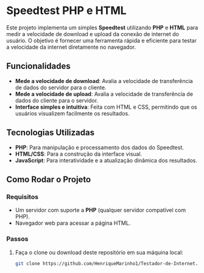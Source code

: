 # Speedtest PHP e HTML

Este projeto implementa um simples **Speedtest** utilizando **PHP** e **HTML** para medir a velocidade de download e upload da conexão de internet do usuário. O objetivo é fornecer uma ferramenta rápida e eficiente para testar a velocidade da internet diretamente no navegador.

## Funcionalidades

- **Mede a velocidade de download**: Avalia a velocidade de transferência de dados do servidor para o cliente.
- **Mede a velocidade de upload**: Avalia a velocidade de transferência de dados do cliente para o servidor.
- **Interface simples e intuitiva**: Feita com HTML e CSS, permitindo que os usuários visualizem facilmente os resultados.

## Tecnologias Utilizadas

- **PHP**: Para manipulação e processamento dos dados do Speedtest.
- **HTML/CSS**: Para a construção da interface visual.
- **JavaScript**: Para interatividade e a atualização dinâmica dos resultados.
  
## Como Rodar o Projeto

### Requisitos

- Um servidor com suporte a **PHP** (qualquer servidor compatível com PHP).
- Navegador web para acessar a página HTML.

### Passos

1. Faça o clone ou download deste repositório em sua máquina local:

   ```bash
   git clone https://github.com/HenriqueMarinho1/Testador-de-Internet.git
